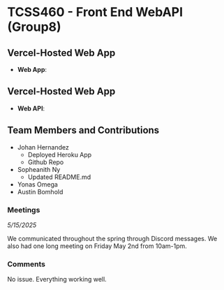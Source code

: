 # TCSS460 - Front End WebAPI (Group8)

## Vercel-Hosted Web App
* **Web App**: 

## Vercel-Hosted Web App
* **Web API**: 

## Team Members and Contributions

- Johan Hernandez
    - Deployed Heroku App
    - Github Repo
- Sopheanith Ny
    - Updated README.md
- Yonas Omega
- Austin Bomhold

### Meetings

_5/15/2025_

We communicated throughout the spring through Discord messages. We also had one long meeting on Friday May 2nd from 10am-1pm.

### Comments

No issue. Everything working well. 
